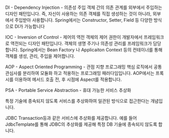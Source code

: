 DI - Dependency Injection - 의존성 주입
객체 간의 의존 관계를 외부에서 주입하는 디자인 패턴입니다.
즉, 자신이 사용하는 의존 객체를 직접 생성하는 것이 아니라, 외부에서 주입받아 사용합니다.
Spring에서는 Constructor, Setter, Field 등 다양한 방식으로 DI가 가능합니다

IOC - Inversion of Control - 제어의 역전
객체의 제어 권한이 개발자에서 프레임워크로 역전되는 디자인 패턴입니다.
객체의 생명 주기나 의존성 관리를 프레임워크가 담당합니다.
Spring에서는 Bean Factory 나 Applicaiton Context 등의 컨테이너를 통해 객체를 생성, 관리, 주입을 제어합니다.

AOP - Aspect Oriented Programming - 관점 지향 프로그래밍
핵심 로직에서 공통 관심사를 분리하여 모듈화 하고 적용하는 프로그래밍 패러다임입니다.
AOP에서는 프록시를 이용하여 메서드 호출 전, 후 시점에 Aspect를 적용합니다.

PSA - Portable Service Abstraction - 휴대 가능한 서비스 추상화

특정 기술에 종속되지 않도록 서비스를 추상화하여 일관된 방식으로 접근한다는 개념입니다.

JDBC Transaction등과 같은 서비스에 추상화를 제공합니다.
예를 들어 JdbcTemplate를 통해 JDBC의 추상화를 제공해 특정 DB 기술에 종속되지 않도록 합니다.

